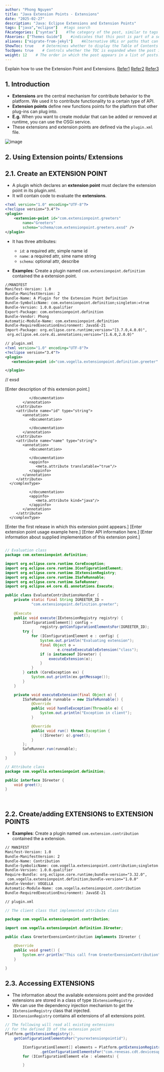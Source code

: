 ```yaml
---
author: "Phong Nguyen"
title: "Java Extension Points - Extensions"
date: "2025-02-27"
description: "Java: Eclipse Extensions and Extension Points"
tags: ["java","eclipse"]   #tags search
FAcategories: ["syntax"]    #The category of the post, similar to tags but usually for broader classification.
FAseries: ["Themes Guide"]    #indicates that this post is part of a series of related posts
aliases: ["migrate-from-jekyl"]    #Alternative URLs or paths that can be used to access this post, useful for redirects from old posts or similar content.
ShowToc: true    # Determines whether to display the Table of Contents (TOC) for the post.
TocOpen: true    # Controls whether the TOC is expanded when the post is loaded. 
weight: 12    # The order in which the post appears in a list of posts. Lower numbers make the post appear earlier.
---
```

Explain how to use the Extension Point and Extensions.
[Refer1](https://www.vogella.com/tutorials/EclipseExtensionPoint/article.html)
[Refer2](https://help.eclipse.org/latest/index.jsp?topic=%2Forg.eclipse.pde.doc.user%2Fguide%2Ftools%2Feditors%2Fmanifest_editor%2Fextension_points.htm)
[Refer3](https://vogella.com/blog/getting-started-with-osgi-declarative-services-2024/)<br>
## 1. Introduction
- **Extensions** are the central mechanism for contribute behavior to the platform. We used it to contribute functionality to a certain type of API.
- **Extension points** define new functions points for the platform that other plug-ins can plug into.
- **E.g.** When you want to create modular that can be added or removed at runtime, you can use the OSGi service.
- These extensions and extension points are defined via the `plugin.xml` file.

![image](/images/java_extensions_extensionpoints.png)<br>


## 2. Using Extension points/ Extensions
  
## 2.1. Create an EXTENSION POINT
- A plugin which declares an **extension point** must declare the extension point in its plugin.xml.
- It will contain code to evaluate the **extensions**.
```xml
<?xml version="1.0" encoding="UTF-8"?>
<?eclipse version="3.4"?>
<plugin>
    <extension-point id="com.extensionpoint.greeters"
        name="Greeters" 
        schema="schema/com.extensionpoint.greeters.exsd" />
</plugin>
```
- It has three attributes:
  - `id`: a required attr, simple name id
  - `name`: a required attr, sime name string
  - `schema`: optional attr, describe

- **Examples**: Create a plugin named `com.extensionpoint.definition` contained the a extension point.
```XML
//MANIFEST
Manifest-Version: 1.0
Bundle-ManifestVersion: 2
Bundle-Name: A Plugin for the Extension Point Definition
Bundle-SymbolicName: com.extensionpoint.definition;singleton:=true
Bundle-Version: 1.0.0.qualifier
Export-Package: com.extensionpoint.definition
Bundle-Vendor: Phong
Automatic-Module-Name: com.extensionpoint.definition
Bundle-RequiredExecutionEnvironment: JavaSE-21
Import-Package: org.eclipse.core.runtime;version="[3.7.0,4.0.0)",
 org.eclipse.e4.core.di.annotations;version="[1.6.0,2.0.0)"
```

```XML
// plugin.xml
<?xml version="1.0" encoding="UTF-8"?>
<?eclipse version="3.4"?>
<plugin>
   <extension-point id="com.vogella.extensionpoint.definition.greeter" name="Greeter (Extension Point Name)" schema="schema/com.vogella.extensionpoint.definition.greeter.exsd"/>

</plugin>
```
// exsd
<?xml version='1.0' encoding='UTF-8'?>
<!-- Schema file written by PDE -->
<schema targetNamespace="com.vogella.extensionpoint.definition" xmlns="http://www.w3.org/2001/XMLSchema">
<annotation>
      <appinfo>
         <meta.schema plugin="com.vogella.extensionpoint.definition" id="com.vogella.extensionpoint.definition.greeter.id" name="Greeter (Extensio Point Name)"/>
      </appinfo>
      <documentation>
         [Enter description of this extension point.]
      </documentation>
   </annotation>

   <element name="extension">
      <annotation>
         <appinfo>
            <meta.element />
         </appinfo>
      </annotation>
      <complexType>
         <choice minOccurs="1" maxOccurs="unbounded">
            <element ref="client"/>
         </choice>
         <attribute name="point" type="string" use="required">
            <annotation>
               <documentation>
                  
               </documentation>
            </annotation>
         </attribute>
         <attribute name="id" type="string">
            <annotation>
               <documentation>
                  
               </documentation>
            </annotation>
         </attribute>
         <attribute name="name" type="string">
            <annotation>
               <documentation>
                  
               </documentation>
               <appinfo>
                  <meta.attribute translatable="true"/>
               </appinfo>
            </annotation>
         </attribute>
      </complexType>
   </element>

   <element name="client">
      <complexType>
         <attribute name="class" type="string">
            <annotation>
               <documentation>
                  
               </documentation>
               <appinfo>
                  <meta.attribute kind="java"/>
               </appinfo>
            </annotation>
         </attribute>
      </complexType>
   </element>

   <annotation>
      <appinfo>
         <meta.section type="since"/>
      </appinfo>
      <documentation>
         [Enter the first release in which this extension point appears.]
      </documentation>
   </annotation>

   <annotation>
      <appinfo>
         <meta.section type="examples"/>
      </appinfo>
      <documentation>
         [Enter extension point usage example here.]
      </documentation>
   </annotation>

   <annotation>
      <appinfo>
         <meta.section type="apiinfo"/>
      </appinfo>
      <documentation>
         [Enter API information here.]
      </documentation>
   </annotation>

   <annotation>
      <appinfo>
         <meta.section type="implementation"/>
      </appinfo>
      <documentation>
         [Enter information about supplied implementation of this extension point.]
      </documentation>
   </annotation>


</schema>

```xml

```

```java
// Evaluation class
package com.extensionpoint.definition;

import org.eclipse.core.runtime.CoreException;
import org.eclipse.core.runtime.IConfigurationElement;
import org.eclipse.core.runtime.IExtensionRegistry;
import org.eclipse.core.runtime.ISafeRunnable;
import org.eclipse.core.runtime.SafeRunner;
import org.eclipse.e4.core.di.annotations.Execute;

public class EvaluateContributionsHandler {
    private static final String IGREETER_ID = 
            "com.extensionpoint.definition.greeter";
    
    @Execute
    public void execute(IExtensionRegistry registry) {
        IConfigurationElement[] config =
                registry.getConfigurationElementsFor(IGREETER_ID);
        try {
            for (IConfigurationElement e : config) {
                System.out.println("Evaluating extension");
                final Object o =
                        e.createExecutableExtension("class");
                if (o instanceof IGreeter) {
                    executeExtension(o);
                }
            }
        } catch (CoreException ex) {
            System.out.println(ex.getMessage());
        }
    }

    private void executeExtension(final Object o) {
        ISafeRunnable runnable = new ISafeRunnable() {
            @Override
            public void handleException(Throwable e) {
                System.out.println("Exception in client");
            }

            @Override
            public void run() throws Exception {
                ((IGreeter) o).greet();
            }
        };
        SafeRunner.run(runnable);
    }
}
```

```java
// Attribute class
package com.vogella.extensionpoint.definition;

public interface IGreeter {
    void greet();
}

```
<br>

## 2.2. Create/adding EXTENSIONS to EXTENSION POINTS
- **Examples**: Create a plugin named `com.extension.contribution` contained the a extension.
```XML
// MANIFEST
Manifest-Version: 1.0
Bundle-ManifestVersion: 2
Bundle-Name: Contribution
Bundle-SymbolicName: com.vogella.extensionpoint.contribution;singleton:=true
Bundle-Version: 1.0.0.qualifier
Require-Bundle: org.eclipse.core.runtime;bundle-version="3.32.0",
 com.vogella.extensionpoint.definition;bundle-version="1.0.0"
Bundle-Vendor: VOGELLA
Automatic-Module-Name: com.vogella.extensionpoint.contribution
Bundle-RequiredExecutionEnvironment: JavaSE-21

```

```XML
// plugin.xml

```

```java
// The client class that implemented attribute class

package com.vogella.extensionpoint.contribution;

import com.vogella.extensionpoint.definition.IGreeter;

public class GreeterExensionContribution implements IGreeter {

	@Override
	public void greet() {
		System.err.println("This call from GreeterExensionContribution");
	}

}
```

## 2.3. Accessing EXTENSIONS
- The information about the available extensions point and the provided extensions are stored in a class of type `IExtensionRegistry` .
- We can use the dependency injection mechanism to get the `IExtensionRegistry` class that injected.
- `IExtensionRegistry` contains all extensions of all extensions point.
```java
// The following will read all existing extensions 
// for the defined ID of the extension point
Platform.getExtensionRegistry().
    getConfigurationElementsFor("yourextensionpointid");

```

```java
		IConfigurationElement[] elements = Platform.getExtensionRegistry()
				.getConfigurationElementsFor("com.renesas.cdt.devicesupport.api.builderDeviceSupport");
		for (IConfigurationElement ele : elements) {

        }

```